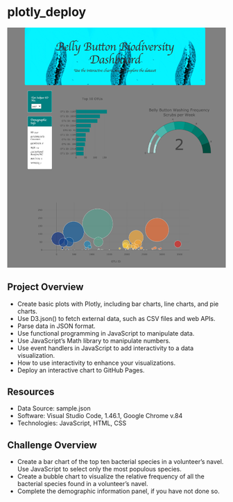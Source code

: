 # plotly_deploy

![image](https://github.com/soijebor/plotly_deploy/blob/master/Challenge/Plotly-Deployment-Challenge.png)

## Project Overview
  * Create basic plots with Plotly, including bar charts, line charts, and pie charts.
  * Use D3.json() to fetch external data, such as CSV files and web APIs.
  * Parse data in JSON format.
  * Use functional programming in JavaScript to manipulate data.
  * Use JavaScript’s Math library to manipulate numbers.
  * Use event handlers in JavaScript to add interactivity to a data visualization.
  * How to use interactivity to enhance your visualizations.
  * Deploy an interactive chart to GitHub Pages.
  
## Resources
  * Data Source: sample.json
  * Software: Visual Studio Code, 1.46.1, Google Chrome v.84
  * Technologies: JavaScript, HTML, CSS
  
## Challenge Overview
  * Create a bar chart of the top ten bacterial species in a volunteer’s navel. Use JavaScript to select only the most populous species.
  * Create a bubble chart to visualize the relative frequency of all the bacterial species found in a volunteer’s navel.
  * Complete the demographic information panel, if you have not done so.
